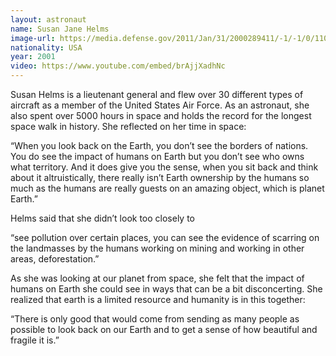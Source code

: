 ```yaml
---
layout: astronaut
name: Susan Jane Helms
image-url: https://media.defense.gov/2011/Jan/31/2000289411/-1/-1/0/110131-F-JZ022-861.JPG
nationality: USA
year: 2001
video: https://www.youtube.com/embed/brAjjXadhNc
---
```


Susan Helms is a lieutenant general and flew over 30 different types of aircraft as a member of the United States Air Force. As an astronaut, she also spent over 5000 hours in space and holds the record for the longest space walk in history. She reflected on her time in space:


<div class="quotes">
“When you look back on the Earth, you don’t see the borders of nations. You do see the impact of humans on Earth but you don’t see who owns what territory. And it does give you the sense, when you sit back and think about it altruistically, there really isn’t Earth ownership by the humans so much as the humans are really guests on an amazing object, which is planet Earth.” 
</div>

Helms said that she didn’t look too closely to

<div class="quotes">
“see pollution over certain places, you can see the evidence of scarring on the landmasses by the humans working on mining and working in other areas, deforestation.”
</div>

As she was looking at our planet from space, she felt that the impact of humans on Earth she could see in ways that can be a bit disconcerting. She realized that earth is a limited resource and humanity is in this together:

<div class="quotes">
“There is only good that would come from sending as many people as possible to look back on our Earth and to get a sense of how beautiful and fragile it is.”
</div>
